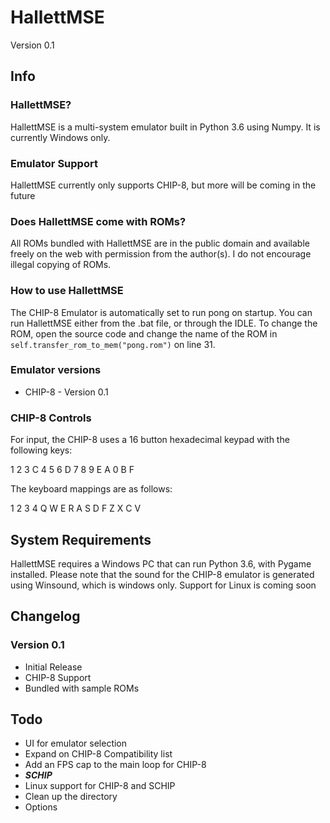 # HallettMSE
Version 0.1

## Info

### HallettMSE?
HallettMSE is a multi-system emulator built in Python 3.6 using Numpy. It is currently Windows only.

### Emulator Support
HallettMSE currently only supports CHIP-8, but more will be coming in the future

### Does HallettMSE come with ROMs?
All ROMs bundled with HallettMSE are in the public domain and available freely on the web with permission from the author(s). I do not encourage illegal copying of ROMs.

### How to use HallettMSE
The CHIP-8 Emulator is automatically set to run pong on startup. You can run HallettMSE either from the .bat file, or through the IDLE.
To change the ROM, open the source code and change the name of the ROM in `self.transfer_rom_to_mem("pong.rom")` on line 31.

### Emulator versions
- CHIP-8 - Version 0.1

### CHIP-8 Controls
For input, the CHIP-8 uses a 16 button hexadecimal keypad with the following keys: 

1 2 3 C
4 5 6 D
7 8 9 E
A 0 B F

The keyboard mappings are as follows:

1 2 3 4
Q W E R
A S D F
Z X C V

## System Requirements
HallettMSE requires a Windows PC that can run Python 3.6, with Pygame installed.
Please note that the sound for the CHIP-8 emulator is generated using Winsound, which is windows only.
Support for Linux is coming soon

## Changelog

### Version 0.1
- Initial Release
- CHIP-8 Support
- Bundled with sample ROMs

## Todo
- UI for emulator selection
- Expand on CHIP-8 Compatibility list
- Add an FPS cap to the main loop for CHIP-8
- **_SCHIP_**
- Linux support for CHIP-8 and SCHIP
- Clean up the directory
- Options
